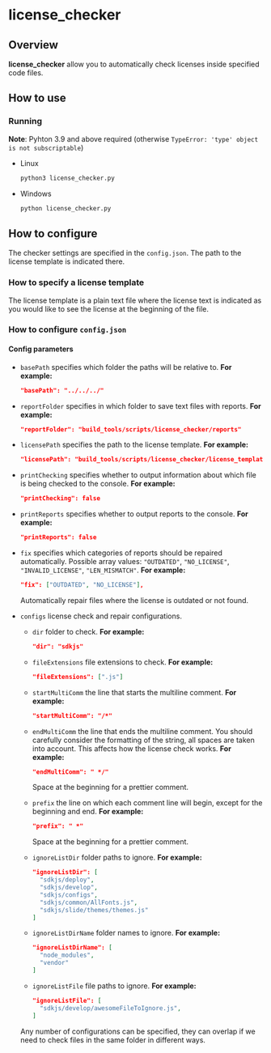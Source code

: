# license_checker

## Overview

**license_checker** allow you to automatically check
licenses inside specified code files.

## How to use

### Running

**Note**: Pyhton 3.9 and above required
(otherwise `TypeError: 'type' object is not subscriptable`)

* Linux

  ```bash
  python3 license_checker.py
  ```

* Windows

  ```bash
  python license_checker.py
  ```

## How to configure

The checker settings are specified in the `config.json`.
The path to the license template is indicated there.

### How to specify a license template

The license template is a plain text
file where the license text is indicated
as you would like to see the license at
the beginning of the file.

### How to configure `config.json`

#### Сonfig parameters

* `basePath` specifies which folder the
paths will be relative to.
**For example:**

  ```json
  "basePath": "../../../"
  ```

* `reportFolder` specifies in which folder to
save text files with reports.
**For example:**

  ```json
  "reportFolder": "build_tools/scripts/license_checker/reports"
  ```

* `licensePath` specifies the path to the license template.
**For example:**

  ```json
  "licensePath": "build_tools/scripts/license_checker/license_template.txt"
  ```

* `printChecking` specifies whether to output
information about which file is
being checked to the console.
**For example:**

  ```json
  "printChecking": false
  ```

* `printReports` specifies whether to output
reports to the console.
**For example:**

  ```json
  "printReports": false
  ```

* `fix` specifies which categories of reports
should be repaired automatically.
Possible array values:
`"OUTDATED"`,
`"NO_LICENSE"`,
`"INVALID_LICENSE"`,
`"LEN_MISMATCH"`.
**For example:**

  ```json
  "fix": ["OUTDATED", "NO_LICENSE"],
  ```

  Automatically repair files where the license is outdated or not found.

* `configs` license check and repair configurations.

  * `dir` folder to check.
  **For example:**

    ```json
    "dir": "sdkjs"
    ```

  * `fileExtensions` file extensions to check.
  **For example:**

    ```json
    "fileExtensions": [".js"]
    ```
  
  * `startMultiComm` the line that starts the multiline comment.
  **For example:**

    ```json
    "startMultiComm": "/*"
    ```

  * `endMultiComm` the line that ends the multiline comment.
  You should carefully consider the formatting
  of the string, all spaces are taken into account.
  This affects how the license check works.
  **For example:**

    ```json
    "endMultiComm": " */"
    ```

    Space at the beginning for a prettier comment.

  * `prefix` the line on which each comment
  line will begin, except for the
  beginning and end.
  **For example:**

      ```json
      "prefix": " *"
      ```

      Space at the beginning for a prettier comment.
  * `ignoreListDir` folder paths to ignore.
  **For example:**

    ```json
    "ignoreListDir": [
      "sdkjs/deploy",
      "sdkjs/develop",
      "sdkjs/configs",
      "sdkjs/common/AllFonts.js",
      "sdkjs/slide/themes/themes.js"
    ]
    ```

  * `ignoreListDirName` folder names to ignore.
  **For example:**

    ```json
    "ignoreListDirName": [
      "node_modules",
      "vendor"
    ]
    ```

  * `ignoreListFile` file paths to ignore.
  **For example:**

    ```json
    "ignoreListFile": [
      "sdkjs/develop/awesomeFileToIgnore.js",
    ]
    ```

  Any number of configurations can be
  specified, they can overlap
  if we need to check
  files in the same folder in different ways.
